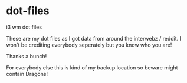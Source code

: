 # dot-files
i3 wm dot files

These are my dot files as I got data from around the interwebz / reddit.
I won't be crediting everybody seperately but you know who you are!

Thanks a bunch!

For everybody else this is kind of my backup location so beware might contain Dragons!

